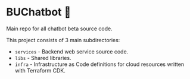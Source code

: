 # BUChatbot 🧠
Main repo for all chatbot beta source code.

This project consists of 3 main subdirectories:

- `services` - Backend web service source code.
- `libs` - Shared libraries.
- `infra` - Infrastructure as Code definitions for cloud resources written with Terraform CDK.
